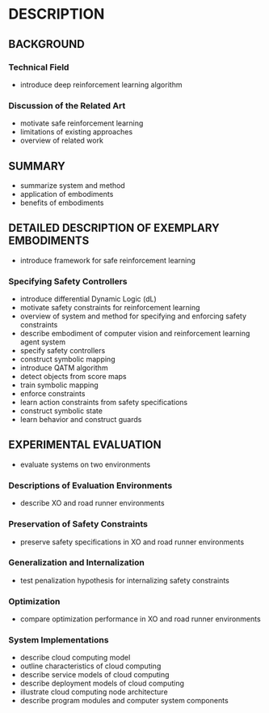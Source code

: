 # DESCRIPTION

## BACKGROUND

### Technical Field

- introduce deep reinforcement learning algorithm

### Discussion of the Related Art

- motivate safe reinforcement learning
- limitations of existing approaches
- overview of related work

## SUMMARY

- summarize system and method
- application of embodiments
- benefits of embodiments

## DETAILED DESCRIPTION OF EXEMPLARY EMBODIMENTS

- introduce framework for safe reinforcement learning

### Specifying Safety Controllers

- introduce differential Dynamic Logic (dL)
- motivate safety constraints for reinforcement learning
- overview of system and method for specifying and enforcing safety constraints
- describe embodiment of computer vision and reinforcement learning agent system
- specify safety controllers
- construct symbolic mapping
- introduce QATM algorithm
- detect objects from score maps
- train symbolic mapping
- enforce constraints
- learn action constraints from safety specifications
- construct symbolic state
- learn behavior and construct guards

## EXPERIMENTAL EVALUATION

- evaluate systems on two environments

### Descriptions of Evaluation Environments

- describe XO and road runner environments

### Preservation of Safety Constraints

- preserve safety specifications in XO and road runner environments

### Generalization and Internalization

- test penalization hypothesis for internalizing safety constraints

### Optimization

- compare optimization performance in XO and road runner environments

### System Implementations

- describe cloud computing model
- outline characteristics of cloud computing
- describe service models of cloud computing
- describe deployment models of cloud computing
- illustrate cloud computing node architecture
- describe program modules and computer system components

